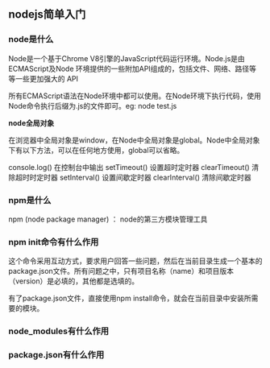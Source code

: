## nodejs简单入门

### node是什么

Node是一个基于Chrome V8引擎的JavaScript代码运行环境。Node.js是由ECMAScript及Node 环境提供的一些附加API组成的，包括文件、网络、路径等等一些更加强大的 API

所有ECMAScript语法在Node环境中都可以使用。在Node环境下执行代码，使用Node命令执行后缀为.js的文件即可。eg:  node test.js

**node全局对象**

在浏览器中全局对象是window，在Node中全局对象是global。Node中全局对象下有以下方法，可以在任何地方使用，global可以省略。

console.log()     在控制台中输出
setTimeout()     设置超时定时器
clearTimeout()  清除超时时定时器
setInterval()      设置间歇定时器
clearInterval()   清除间歇定时器

### npm是什么

npm (node package manager) ： node的第三方模块管理工具

### npm init命令有什么作用

这个命令采用互动方式，要求用户回答一些问题，然后在当前目录生成一个基本的package.json文件。所有问题之中，只有项目名称（name）和项目版本（version）是必填的，其他都是选填的。

有了package.json文件，直接使用npm install命令，就会在当前目录中安装所需要的模块。

### node_modules有什么作用

### package.json有什么作用
